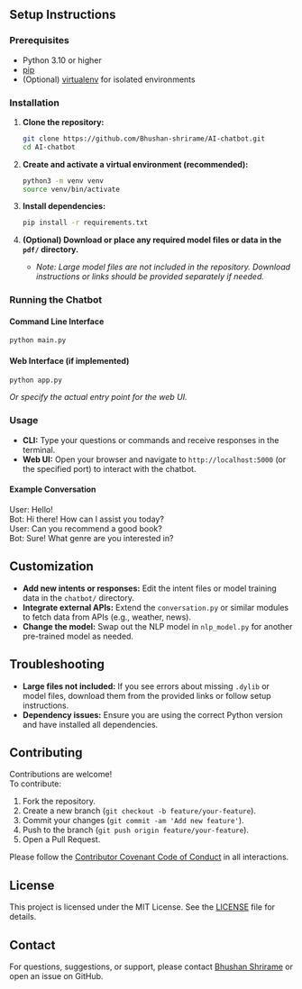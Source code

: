 
## Setup Instructions

### Prerequisites

- Python 3.10 or higher
- [pip](https://pip.pypa.io/en/stable/installation/)
- (Optional) [virtualenv](https://virtualenv.pypa.io/en/latest/) for isolated environments

### Installation

1. **Clone the repository:**
   ```sh
   git clone https://github.com/Bhushan-shrirame/AI-chatbot.git
   cd AI-chatbot
   ```

2. **Create and activate a virtual environment (recommended):**
   ```sh
   python3 -m venv venv
   source venv/bin/activate
   ```

3. **Install dependencies:**
   ```sh
   pip install -r requirements.txt
   ```

4. **(Optional) Download or place any required model files or data in the `pdf/` directory.**
   - _Note: Large model files are not included in the repository. Download instructions or links should be provided separately if needed._

### Running the Chatbot

#### Command Line Interface

```sh
python main.py
```

#### Web Interface (if implemented)

```sh
python app.py
```
_Or specify the actual entry point for the web UI._

### Usage

- **CLI:** Type your questions or commands and receive responses in the terminal.
- **Web UI:** Open your browser and navigate to `http://localhost:5000` (or the specified port) to interact with the chatbot.

#### Example Conversation


User: Hello!<br/>
Bot: Hi there! How can I assist you today?<br/>
User: Can you recommend a good book?<br/>
Bot: Sure! What genre are you interested in?<br/>



## Customization

- **Add new intents or responses:** Edit the intent files or model training data in the `chatbot/` directory.
- **Integrate external APIs:** Extend the `conversation.py` or similar modules to fetch data from APIs (e.g., weather, news).
- **Change the model:** Swap out the NLP model in `nlp_model.py` for another pre-trained model as needed.

## Troubleshooting

- **Large files not included:** If you see errors about missing `.dylib` or model files, download them from the provided links or follow setup instructions.
- **Dependency issues:** Ensure you are using the correct Python version and have installed all dependencies.

## Contributing

Contributions are welcome!  
To contribute:

1. Fork the repository.
2. Create a new branch (`git checkout -b feature/your-feature`).
3. Commit your changes (`git commit -am 'Add new feature'`).
4. Push to the branch (`git push origin feature/your-feature`).
5. Open a Pull Request.

Please follow the [Contributor Covenant Code of Conduct](https://www.contributor-covenant.org/) in all interactions.

## License

This project is licensed under the MIT License. See the [LICENSE](LICENSE) file for details.

## Contact

For questions, suggestions, or support, please contact [Bhushan Shrirame](https://github.com/Bhushan-shrirame) or open an issue on GitHub.
